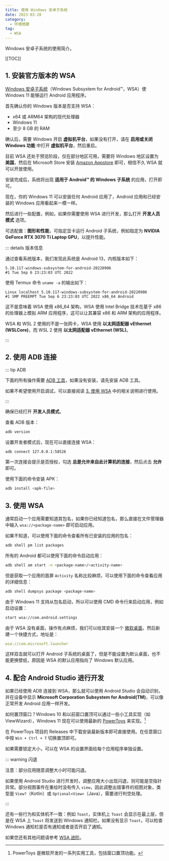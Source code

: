 ```yaml
---
title: 使用 Windows 安卓子系统
date: 2023-03-28
category:
  - 环境搭建
tag:
  - WSA
---
```


Windows 安卓子系统的使用简介。

<!-- more -->

[[TOC]]

## 1. 安装官方版本的 WSA

[Windows 安卓子系统](https://learn.microsoft.com/zh-cn/windows/android/wsa/)（Windows Subsystem for Android™，WSA）使 Windows 11 能够运行 Android 应用程序。

首先确认你的 Windows 版本是否支持 WSA：

- x64 或 ARM64 架构的现代处理器
- Windows 11
- 至少 8 GB 的 RAM

确认后，需要 Windows 开启 **虚拟机平台**，如果没有打开，请在 **启用或关闭 Windows 功能** 中打开 **虚拟机平台**，然后重启。

目前 WSA 还处于预览阶段，仅在部分地区可用，需要将 Windows 地区设置为 **美国**，然后在 Microsoft Store 安装 [Amazon Appstore](ms-windows-store://pdp/?productid=9NJHK44TTKSX) 即可，相信不久 WSA 就可以开放使用。

安装完成后，系统将出现 **适用于 Android™ 的 Windows 子系统** 的应用，打开即可。

现在，你的 Windows 11 可以安装任何 Android 应用了，Android 应用和已经安装的 Windows 应用看起来一模一样。

然后进行一些配置，例如，如果你需要使用 WSA 进行开发，那么打开 **开发人员模式** 选项。

可选配置：**图形和性能**，可指定显卡运行 Android 子系统，例如指定为 **NVIDIA GeForce RTX 3070 Ti Laptop GPU**，以提升性能。

::: details 版本信息

通过查看系统版本，我们发现此系统是 Android 13，内核版本如下：

```text
5.10.117-windows-subsystem-for-android-20220906
#1 Tue Sep 6 23:23:03 UTC 2022
```

使用 Termux 命令 `uname -a` 的输出如下：

```text
Linux localhost 5.10.117-windows-subsystem-for-android-20220906
#1 SMP PREEMPT Tue Sep 6 23:23:03 UTC 2022 x86_64 Android
```

这不是意味着 WSA 使用 x86_64 架构，WSA 使用 Intel Bridge 技术在基于 x86 的处理器上模拟 ARM 应用程序，这可以让其兼容 x86 和 ARM 架构的应用程序。

WSA 和 WSL 2 使用的不是一张网卡，WSA 使用 **以太网适配器 vEthernet (WSLCore)**，而 WSL 2 使用 **以太网适配器 vEthernet (WSL)**。

:::

## 2. 使用 ADB 连接

::: tip ADB

下面的所有操作需要 [ADB 工具](https://developer.android.google.cn/studio/command-line/adb?hl=zh-cn)，如果没有安装，请先安装 ADB 工具。

如果不希望使用开启调试，可以直接阅读 [3. 使用 WSA](#3-使用-wsa) 中的相关说明进行使用。

:::

确保已经打开 **开发人员模式**。

查看 ADB 版本：

```bash
adb version
```

设置开发者模式后，现在可以直接连接 WSA：

```bash
adb connect 127.0.0.1:58526
```

第一次连接会提示是否授权，勾选 **总是允许来自此计算机的连接**，然后点击 **允许** 即可。

使用下面的命令安装 APK：

```bash
adb install <apk-file>
```

## 3. 使用 WSA

通常启动一个应用需要知道其包名，如果你已经知道包名，那么直接在文件管理器中输入 `wsa://<package-name>` 即可启动应用。

如果不知道，可以使用下面的命令查看所有已安装的应用的包名：

```bash
adb shell pm list packages
```

所有的 Android 都可以使用下面的命令启动应用：

```bash
adb shell am start -n <package-name>/<activity-name>
```

但是获取一个应用的首屏 `Activity` 名称比较麻烦，可以使用下面的命令查看应用的详细信息：

```bash
adb shell dumpsys package <package-name>
```

由于 Windows 11 支持从包名启动，所以可以使用 CMD 命令行来启动应用，例如启动设置：

```bash
start wsa://com.android.settings
```

由于 WSA 没有桌面，操作有点麻烦，我们可以给其安装一个 [微软桌面](https://www.coolapk.com/apk/com.microsoft.launcher)，然后新建一个快捷方式，地址是：

```yml
wsa://com.microsoft.launcher
```

这样双击就可以打开 Android 子系统的桌面了，但是不能设置为默认桌面，也不能更换壁纸，原因是 WSA 的默认应用指向了 Windows 默认应用。

## 4. 配合 Android Studio 进行开发

如果已经使用 ADB 连接到 WSA，那么就可以使用 Android Studio 会自动识别，并在设备中显示 **Microsoft Corporation Subsystem for Android(TM)**，可以像正常开发 Android 应用一样开发。

如何置顶窗口？Windows 10 和以前窗口置顶可以通过一些小工具实现（如 ViewWizard），Windows 11 现在可以使用最新的 [PowerToys](https://github.com/microsoft/PowerToys) 来实现。[^1]

[^1]: PowerToys 是微软开发的一系列实用工具，包括窗口置顶功能。

在 PowerToys 项目的 Releases 中下载安装最新版本即可直接使用。在任意窗口中按 `Win + Ctrl + T` 切换置顶即可。

如果需要锁定大小，可以在 WSA 的设置界面给每个应用程序单独设置。

::: warning 闪退

注意：部分应用随意调整大小时可能闪退。

如果使用 Android Studio 进行开发时，调整应用大小出现闪退，则可能是空指针异常。部分视图事件在重绘时没有传入 `view`，因此调整出错事件的视图对象，类型是 `View?`（Kotlin）或 `Optional<View>`（Java），需要进行判空处理。

:::

还有一些行为和实体机不一致：例如 `Toast`，实体机上 `Toast` 会显示在最上层，但是在 WSA 上 `Toast` 将发送到 Windows 通知栏。如果没有显示 `Toast`，可以检查 Windows 通知栏是否有通知或者是否开启了通知。

如果您还有其他问题请参考 [WSA 进阶](./wsa-advanced.md)。
